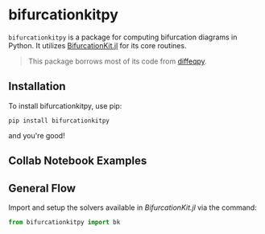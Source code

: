 # bifurcationkitpy

`bifurcationkitpy` is a package for computing bifurcation diagrams in Python. It utilizes
[BifurcationKit.jl](https://github.com/bifurcationkit/BifurcationKit.jl) for its core routines.

> This package borrows most of its code from [diffeqpy](https://github.com/SciML/diffeqpy).

## Installation

To install bifurcationkitpy, use pip:

```
pip install bifurcationkitpy
```

and you're good!

## Collab Notebook Examples


## General Flow

Import and setup the solvers available in *BifurcationKit.jl* via the command:

```py
from bifurcationkitpy import bk
```
